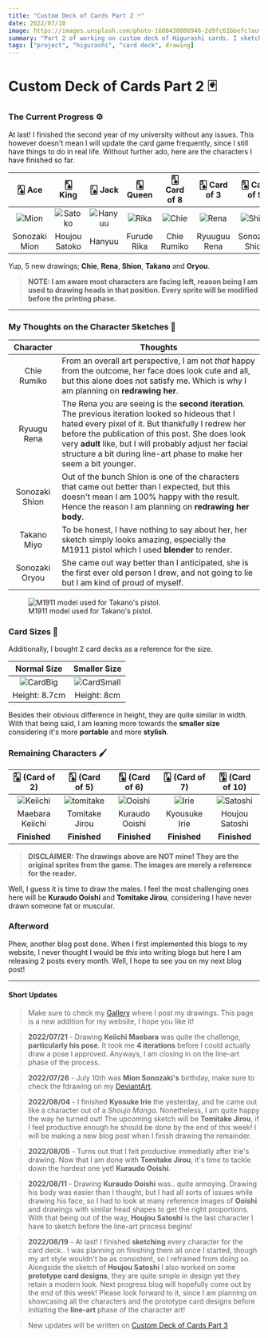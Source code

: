 ```yaml
---
title: "Custom Deck of Cards Part 2 🃏"
date: 2022/07/10
image: https://images.unsplash.com/photo-1600430086946-2d9fc61bbefc?auto=format&fit=crop&w=500&h=500&q=30
summary: "Part 2 of working on custom deck of Higurashi cards. I sketched 5 more characters, and share the idea for the card sizes."
tags: ["project", "higurashi", "card deck", drawing]
---
```


# Custom Deck of Cards Part 2 🃏

<h3 id="current-progress">The Current Progress ⚙️</h3>

At last! I finished the second year of my university without any issues. This however doesn't mean I will update the card game frequently, since I still have things to do in real life. Without further ado, here are the characters I have finished so far.

|     🂡 Ace     |      🂮 King       |      🂫 Jack       |    🂭 Queen    |  🂨 Card of 8  |  🂣 Card of 3  |   🂩 Card of 9   |    🂤 Card of 4    |    🃏 Joker     |
| :-----------: | :---------------: | :---------------: | :-----------: | :-----------: | :-----------: | :-------------: | :---------------: | :-------------: |
| ![Mion][mion] | ![Satoko][satoko] | ![Hanyuu][hanyuu] | ![Rika][rika] | ![Chie][chie] | ![Rena][rena] | ![Shion][shion] | ![Takano][takano] | ![Oryou][oryou] |
| Sonozaki Mion |   Houjou Satoko   |      Hanyuu       |  Furude Rika  |  Chie Rumiko  | Ryuuguu Rena  | Sonozaki Shion  |    Takano Miyo    | Sonozaki Oryou  |

Yup, 5 new drawings; **Chie**, **Rena**, **Shion**, **Takano** and **Oryou**.

> **NOTE: I am aware most characters are facing left, reason being I am used to drawing heads in that position. Every sprite will be modified before the printing phase.**

<hr/>

<h3 id="my-thoughts">My Thoughts on the Character Sketches 🤔</h3>

|   Character    | Thoughts                                                                                                                                                                                                                                                                                                                                      |
| :------------: | --------------------------------------------------------------------------------------------------------------------------------------------------------------------------------------------------------------------------------------------------------------------------------------------------------------------------------------------- |
|  Chie Rumiko   | From an overall art perspective, I am not _that_ happy from the outcome, her face does look cute and all, but this alone does not satisfy me. Which is why I am planning on **redrawing her**.                                                                                                                                                |
|  Ryuugu Rena   | The Rena you are seeing is the **second iteration**. The previous iteration looked so hideous that I hated every pixel of it. But thankfully I redrew her before the publication of this post. She does look very **adult** like, but I will probably adjust her facial structure a bit during line-art phase to make her seem a bit younger. |
| Sonozaki Shion | Out of the bunch Shion is one of the characters that came out better than I expected, but this doesn't mean I am 100% happy with the result. Hence the reason I am planning on **redrawing her body**.                                                                                                                                        |
|  Takano Miyo   | To be honest, I have nothing to say about her, her sketch simply looks amazing, especially the M1911 pistol which I used **blender** to render.                                                                                                                                                                                               |
| Sonozaki Oryou | She came out way better than I anticipated, she is the first ever old person I drew, and not going to lie but I am kind of proud of myself.                                                                                                                                                                                                   |

<figure>
<img src="https://i.imgur.com/MUeRCDTm.png" alt="M1911 model used for Takano's pistol."/>
<figcaption>M1911 model used for Takano's pistol.</figcaption>
</figure>

<h3 id="card-sizes">Card Sizes 📏</h3>

Additionally, I bought 2 card decks as a reference for the size.

|     Normal Size     |      Smaller Size       |
| :-----------------: | :---------------------: |
| ![CardBig][cardBig] | ![CardSmall][cardSmall] |
|    Height: 8.7cm    |       Height: 8cm       |

Besides their obvious difference in height, they are quite similar in width. With that being said, I am leaning more towards the **smaller size** considering it's more **portable** and more **stylish**.

<h3 id="remaining-characters">Remaining Characters 🖌️</h3>

|    🂢 (Card of 2)    |     🂥 (Card of 5)     |   🂦 (Card of 6)   | 🂧 (Card of 7) |   🂪 (Card of 10)    |
| :-----------------: | :-------------------: | :---------------: | :-----------: | :-----------------: |
| ![Keiichi][keiichi] | ![tomitake][tomitake] | ![Ooishi][ooishi] | ![Irie][irie] | ![Satoshi][satoshi] |
|   Maebara Keiichi   |    Tomitake Jirou     |  Kuraudo Ooishi   | Kyousuke Irie |   Houjou Satoshi    |
|    **Finished**     |     **Finished**      |   **Finished**    | **Finished**  |    **Finished**     |

> **DISCLAIMER: The drawings above are NOT mine! They are the original sprites from the game. The images are merely a reference for the reader.**

Well, I guess it is time to draw the males. I feel the most challenging ones here will be **Kuraudo Ooishi** and **Tomitake Jirou**, considering I have never drawn someone fat or muscular.

<h3 id="afterword">Afterword</h3>

Phew, another blog post done. When I first implemented this blogs to my website, I never thought I would be _this_ into writing blogs but here I am releasing 2 posts every month. Well, I hope to see you on my next blog post!

---

#### Short Updates

> Make sure to check my [Gallery](/gallery) where I post my drawings. This page is a new addition for my website, I hope you like it!

> **2022/07/21** - Drawing **Keiichi Maebara** was quite the challenge, **particularly his pose**. It took me **4 iterations** before I could actually draw a pose I approved. Anyways, I am closing in on the line-art phase of the process.

> **2022/07/26** - July 10th was **Mion Sonozaki's** birthday, make sure to check the fdrawing on my [DeviantArt](https://www.deviantart.com/thejayduck/art/Mion-Sonozaki-Birthday-923781589).

> **2022/08/04** - I finished **Kyosuke Irie** the yesterday, and he came out like a character out of a _Shoujo Manga_. Nonetheless, I am quite happy the way he turned out! The upcoming sketch will be **Tomitake Jirou**, if I feel productive enough he should be done by the end of this week! I will be making a new blog post when I finish drawing the remainder.

> **2022/08/05** - Turns out that I felt productive immediatly after Irie's drawing. Now that I am done with **Tomitake Jirou**, it's time to tackle down the hardest one yet! **Kuraudo Ooishi**.

> **2022/08/11** - Drawing **Kuraudo Ooishi** was.. quite annoying. Drawing his body was easier than I thought, but I had all sorts of issues while drawing his face, so I had to look at many reference images of **Ooishi** and drawings with similar head shapes to get the right proportions. With that being out of the way, **Houjou Satoshi** is the last character I have to sketch before the line-art process begins!

> **2022/08/19** - At last! I finished **sketching** every character for the card deck.. I was planning on finishing them all once I started, though my art style wouldn't be as consistent, so I refrained from doing so. Alongside the sketch of **Houjou Satoshi** I also worked on some **prototype card designs**, they are quite simple in design yet they retain a modern look. Next progress blog will hopefully come out by the end of this week! Please look forward to it, since I am planning on showcasing all the characters and the prototype card designs before initiating the **line-art** phase of the character art!

> New updates will be written on [Custom Deck of Cards Part 3](/blog/2022-08-22)

[cardBig]: https://i.imgur.com/Qp3o6tem.jpg
[cardSmall]: https://i.imgur.com/RPRYS6Om.jpg
[m1911]: https://i.imgur.com/MUeRCDTm.png
[mion]: https://i.imgur.com/dy8uNChm.png
[satoko]: https://i.imgur.com/IHEVonkm.png
[hanyuu]: https://i.imgur.com/pItxQavm.png
[rika]: https://i.imgur.com/lT1ED93m.png
[chie]: https://i.imgur.com/5cR7Yk8m.png
[rena]: https://i.imgur.com/xlYcwnIm.png
[shion]: https://i.imgur.com/N2iuoC6m.png
[takano]: https://i.imgur.com/EExSOLcm.png
[oryou]: https://i.imgur.com/YWEfXxVm.png
[irie]: https://i.imgur.com/FHv7YsPt.png
[keiichi]: https://i.imgur.com/zmLQFYyt.png
[ooishi]: https://i.imgur.com/GvDxBhxt.png
[satoshi]: https://i.imgur.com/3TAQtHdt.png
[tomitake]: https://i.imgur.com/kWESJA7t.png
